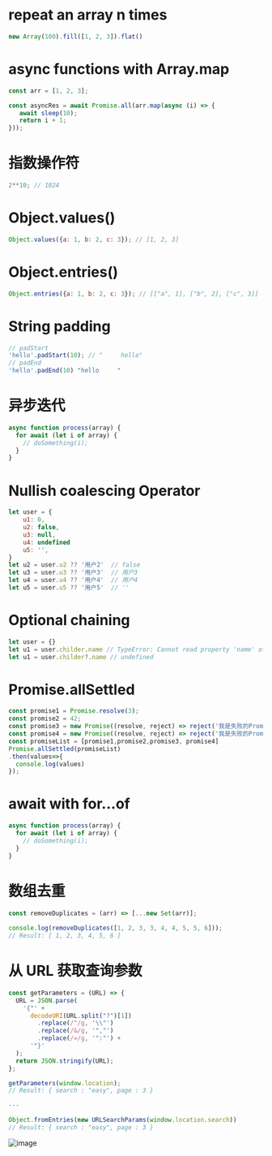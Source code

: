 
# repeat an array n times

```js
new Array(100).fill([1, 2, 3]).flat()
```

# async functions with Array.map

```js
const arr = [1, 2, 3];

const asyncRes = await Promise.all(arr.map(async (i) => {
   await sleep(10);
   return i + 1;
}));
```

# 指数操作符

```js
2**10; // 1024
```
# Object.values()

```js
Object.values({a: 1, b: 2, c: 3}); // [1, 2, 3]
```

# Object.entries()

```js
Object.entries({a: 1, b: 2, c: 3}); // [["a", 1], ["b", 2], ["c", 3]]
```

# String padding

```js
// padStart
'hello'.padStart(10); // "     hello"
// padEnd
'hello'.padEnd(10) "hello     "
```


# 异步迭代

```js
async function process(array) {
  for await (let i of array) {
    // doSomething(i);
  }
}

```

# Nullish coalescing Operator

```js
let user = {
    u1: 0,
    u2: false,
    u3: null,
    u4: undefined
    u5: '',
}
let u2 = user.u2 ?? '用户2'  // false
let u3 = user.u3 ?? '用户3'  // 用户3
let u4 = user.u4 ?? '用户4'  // 用户4
let u5 = user.u5 ?? '用户5'  // ''
```

# Optional chaining

```js
let user = {}
let u1 = user.childer.name // TypeError: Cannot read property 'name' of undefined
let u1 = user.childer?.name // undefined
```

# Promise.allSettled

```js
const promise1 = Promise.resolve(3);
const promise2 = 42;
const promise3 = new Promise((resolve, reject) => reject('我是失败的Promise_1'));
const promise4 = new Promise((resolve, reject) => reject('我是失败的Promise_2'));
const promiseList = [promise1,promise2,promise3, promise4]
Promise.allSettled(promiseList)
.then(values=>{
  console.log(values)
});
```

# await with for...of

```js
async function process(array) {
  for await (let i of array) {
    // doSomething(i);
  }
}
```

# 数组去重
```js
const removeDuplicates = (arr) => [...new Set(arr)];
    
console.log(removeDuplicates([1, 2, 3, 3, 4, 4, 5, 5, 6]));
// Result: [ 1, 2, 3, 4, 5, 6 ]
```

# 从 URL 获取查询参数
```js
const getParameters = (URL) => {
  URL = JSON.parse(
    '{"' +
      decodeURI(URL.split("?")[1])
        .replace(/"/g, '\\"')
        .replace(/&/g, '","')
        .replace(/=/g, '":"') +
      '"}'
  );
  return JSON.stringify(URL);
};

getParameters(window.location);
// Result: { search : "easy", page : 3 }

---

Object.fromEntries(new URLSearchParams(window.location.search))
// Result: { search : "easy", page : 3 }

```

![image](https://user-images.githubusercontent.com/1579516/115391013-871e8480-a211-11eb-8564-a913d99f9b41.png)
